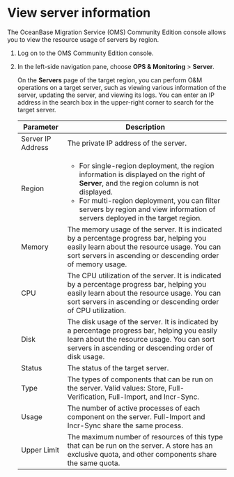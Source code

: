 # View server information

The OceanBase Migration Service (OMS) Community Edition console allows you to view the resource usage of servers by region.

1. Log on to the OMS Community Edition console.

2. In the left-side navigation pane, choose **OPS & Monitoring** > **Server**.

   On the **Servers** page of the target region, you can perform O&M operations on a target server, such as viewing various information of the server, updating the server, and viewing its logs. You can enter an IP address in the search box in the upper-right corner to search for the target server.

   | **Parameter** | **Description** |
   |--------|--------------------------------------------------------------------------------------------------------------------------------------------------------------------|
   | Server IP Address | The private IP address of the server.  |
   | Region | <ul><li>For single-region deployment, the region information is displayed on the right of **Server**, and the region column is not displayed.   <li> For multi-region deployment, you can filter servers by region and view information of servers deployed in the target region.  |
   | Memory | The memory usage of the server. It is indicated by a percentage progress bar, helping you easily learn about the resource usage. You can sort servers in ascending or descending order of memory usage.  |
   | CPU | The CPU utilization of the server. It is indicated by a percentage progress bar, helping you easily learn about the resource usage. You can sort servers in ascending or descending order of CPU utilization.  |
   | Disk | The disk usage of the server. It is indicated by a percentage progress bar, helping you easily learn about the resource usage. You can sort servers in ascending or descending order of disk usage.  |
   | Status | The status of the target server.  |
   | Type | The types of components that can be run on the server. Valid values: Store, Full-Verification, Full-Import, and Incr-Sync.  |                                                                                                         |
   | Usage | The number of active processes of each component on the server. Full-Import and Incr-Sync share the same process.  |
   | Upper Limit | The maximum number of resources of this type that can be run on the server. A store has an exclusive quota, and other components share the same quota.  |
